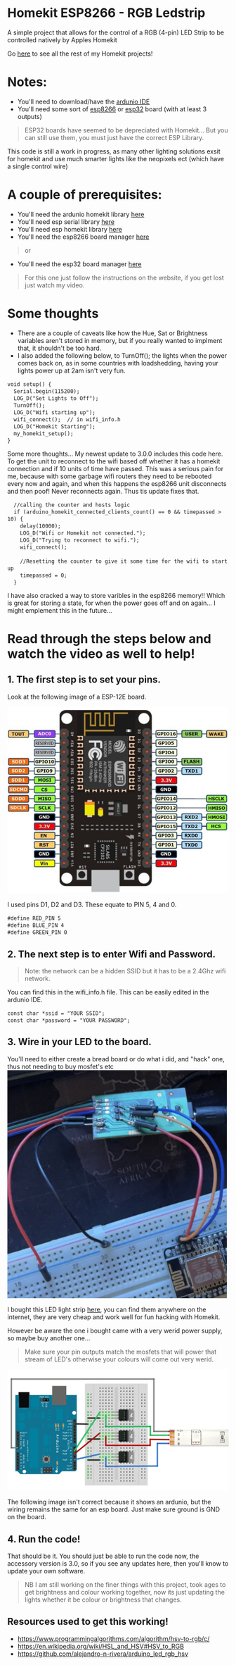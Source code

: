 # Homekit ESP8266 - RGB Ledstrip 
A simple project that allows for the control of a RGB (4-pin) LED Strip to be controlled natively by Apples Homekit

Go [here](https://github.com/Frostist/Wills-Homekit-Stuff) to see all the rest of my Homekit projects!

# Notes:
- You'll need to download/have the [ardunio IDE](https://www.arduino.cc/en/software) 
- You'll need some sort of [esp8266](https://botshop.co.za/products/nodemcu-esp8266-development-board) or [esp32](https://botshop.co.za/products/nodemcu-esp32-development-board) board (with at least 3 outputs)
> ESP32 boards have seemed to be depreciated with Homekit... But you can still use them, you must just have the correct ESP Library.

This code is still a work in progress, as many other lighting solutions exsit for homekit and use much smarter lights like the neopixels ect (which have a single control wire)


# A couple of prerequisites:
- You'll need the ardunio homekit library [here](https://github.com/Mixiaoxiao/Arduino-HomeKit-ESP8266/)
- You'll need esp serial library [here](https://github.com/plerup/espsoftwareserial/)
- You'll need esp homekit library [here](https://github.com/maximkulkin/esp-homekit)
- You'll need the esp8266 board manager [here](https://arduino-esp8266.readthedocs.io/en/latest/installing.html/)
> or
- You'll need the esp32 board manager [here](https://espressif-docs.readthedocs-hosted.com/projects/arduino-esp32/en/latest/installing.html)
> For this one just follow the instructions on the website, if you get lost just watch my video.

# Some thoughts
- There are a couple of caveats like how the Hue, Sat or Brightness variables aren't stored in memory, but if you really wanted to implment that, it shouldn't be too hard.
- I also added the following below, to TurnOff(); the lights when the power comes back on, as in some countries with loadshedding, having your lights power up at 2am isn't very fun. 

```
void setup() {
  Serial.begin(115200);
  LOG_D("Set Lights to Off");
  TurnOff();
  LOG_D("Wifi starting up");
  wifi_connect();  // in wifi_info.h
  LOG_D("Homekit Starting");
  my_homekit_setup();
}
```
Some more thoughts... My newest update to 3.0.0 includes this code here. To get the unit to reconnect to the wifi based off whether it has a homekit connection and if 10 units of time have passed. This was a serious pain for me, because with some garbage wifi routers they need to be rebooted every now and again, and when this happens the esp8266 unit disconnects and then poof! Never reconnects again. Thus tis update fixes that. 

```
  //calling the counter and hosts logic 
  if (arduino_homekit_connected_clients_count() == 0 && timepassed > 10) {
    delay(10000);
    LOG_D("Wifi or Homekit not connected.");
    LOG_D("Trying to reconnect to wifi.");
    wifi_connect();

    //Resetting the counter to give it some time for the wifi to start up
    timepassed = 0;
  }
```

I have also cracked a way to store varibles in the esp8266 memory!! Which is great for storing a state, for when the power goes off and on again... I might emplement this in the future...

# Read through the steps below and watch the video as well to help!
## 1. The first step is to set your pins. 
Look at the following image of a ESP-12E board.

![This is an image](https://github.com/Frostist/RGB-LED-Strip-ESP8266-Homekit/blob/main/images/esp-12e.jpg)

I used pins D1, D2 and D3.
These equate to PIN 5, 4 and 0.

```
#define RED_PIN 5
#define BLUE_PIN 4
#define GREEN_PIN 0
```



## 2. The next step is to enter Wifi and Password. 
> Note: the network can be a hidden SSID but it has to be a 2.4Ghz wifi network.

You can find this in the wifi_info.h file. 
This can be easily edited in the ardunio IDE.

```
const char *ssid = "YOUR SSID";
const char *password = "YOUR PASSWORD";
```



## 3. Wire in your LED to the board.

You'll need to either create a bread board or do what i did, and "hack" one, thus not needing to buy mosfet's etc
![This is an image](https://github.com/Frostist/RGB-LED-Strip-ESP8266-Homekit/blob/main/images/Esp_board.jpg)

I bought this LED light strip [here](https://www.takealot.com/multipurpose-5m-smd-5050-60led-rgb-strip-light/PLID70902466/), you can find them anywhere on the internet, they are very cheap and work well for fun hacking with Homekit.

However be aware the one i bought came with a very werid power supply, so maybe buy another one...

>Make sure your pin outputs match the mosfets that will power that stream of LED's otherwise your colours will come out very werid.

![This is an image](https://github.com/Frostist/RGB-LED-Strip-ESP8266-Homekit/blob/main/images/led_strips_ledstripfet.gif)

The following image isn't correct because it shows an ardunio, but the wiring remains the same for an esp board. Just make sure ground is GND on the board.


## 4. Run the code!
That should be it. You should just be able to run the code now, the accessory version is 3.0, so if you see any updates here, then you'll know to update your own software.

>NB I am still working on the finer things with this project, took ages to get brightness and colour working together, now its just updating the lights whether it be colour or brightness that changes.




## Resources used to get this working!
- https://www.programmingalgorithms.com/algorithm/hsv-to-rgb/c/
- https://en.wikipedia.org/wiki/HSL_and_HSV#HSV_to_RGB
- https://github.com/alejandro-n-rivera/arduino_led_rgb_hsv
